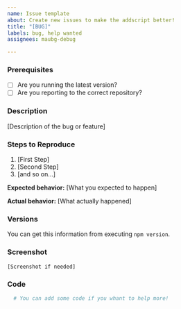 ```yaml
---
name: Issue template
about: Create new issues to make the addscript better!
title: "[BUG]"
labels: bug, help wanted
assignees: maubg-debug

---
```


### Prerequisites

* [ ] Are you running the latest version?
* [ ] Are you reporting to the correct repository?

### Description

[Description of the bug or feature]

### Steps to Reproduce

1. [First Step]
2. [Second Step]
3. [and so on...]

**Expected behavior:** [What you expected to happen]

**Actual behavior:** [What actually happened]

### Versions

You can get this information from executing `npm version`.

### Screenshot

```[Screenshot if needed]```

### Code

```python
  # You can add some code if you whant to help more!
```